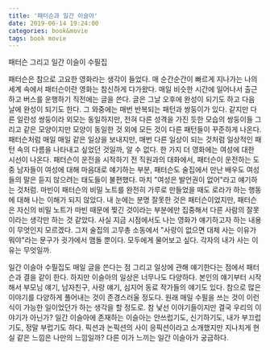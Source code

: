 ```yaml
---
title: '패터슨과 일간 이슬아'
date: 2019-06-14 19:24:00
categories: book&movie
tags: book movie
---
```


패터슨 그리고 일간 이슬이 수필집

패터슨은 참으로 고요한 영화라는 생각이 들었다. 매 순간순간이 빠르게 지나가는 나의 세계 속에서 패터슨이란 영화는 참신하게 다가왔다. 매일 비슷한 시간에 일어나서 출근하고 버스를 운행하기 직전에는 글을 쓴다. 글은 그날 오후에 완성이 되기도 하고 다음 날에 완성이 되기도 한다. 그 와중에는 매번 반복되는 패턴과 쌍둥이가 있다. 같지만 다른 일란성 쌍둥이라 외모는 동일하지만, 전혀 다른 성격을 가진 듯한 모습의 쌍둥이들 그리고 같은 모양이지만 모양이 동일한 것 외에 모든 것이 다른 패턴들이 꾸준하게 나온다. 패터슨처럼 매일 매일 같은 일상을 보내지만, 매번 다른 일상이 되는 것처럼 일상적인 패턴 속의 다름을 나타내고 싶었던 것일까, 알 수 없다. 한 가지 더 영화에는 여성에 대한 시선이 나온다. 패터슨이 운전을 시작하기 전 직원과의 대화에서, 패터슨이 운전하는 도중 남자들이 여성에 대해 마음대로 얘기하는 부분, 패터슨도 술집에서 만난 배우도 여성들의 말은 듣지 않으려는 태도들이 불편했다. 마치 "여성은 발언권이 없어"라고 얘기하는 것처럼. 마빈이 패터슨의 비밀 노트를 완전히 가루로 만들었을 때도 로라가 하는 행동에 대해 나는 이해가 되지 않았다. 내 눈에는 분명 잘못한 것은 패터슨이었지만, 패터슨은 자신의 비밀 노트가 마빈 때문에 찢긴 것이라는 부분에만 집중해서 다른 사람의 잘못이라는 생각만 하는 것 같았다. 사실 지금 시점에서도 나는 영화가 얘기하고자 하는 내용이 무엇인지 모르겠다. 그저 술집의 고무총 소동에서 "사랑이 없으면 대체 사는 이유가 뭐야"라는 문구가 귓가에서 맴돌 뿐이다. 모두에게 물어보고 싶다. 각자의 내가 사는 이유는 무엇일까.

일간 이슬아 수필집도 매일 글을 쓴다는 점 그리고 일상에 관해 얘기한다는 점에서 패터슨과 결을 같이 한다. 하지만 이슬아의 일상은 너무나도 다양하다. 본인의 얘기부터 시작해서 부모님 얘기, 남자친구, 사랑 얘기, 심지어 동료 작가들의 얘기도 있다. 참으로 많은 이야기를 다양하게 풀어내는 것이 존경스러울 정도다. 원래 매일 수필을 쓰는 것이 이런 식이 가능한 일이었던가 하는 생각을 할 정도로. 참 낯선 이야기들이지만 결국 우리의 이야기가 아닌가? 일간 이슬아에 존재하는 이슬아는 안쓰럽기도, 신기하기도, 내가 부끄럽기도, 정말 부럽기도 하다. 픽션과 논픽션의 사이 응픽션이라고 소개했지만 지나치게 현실 같은 느낌은 나만의 느낌일까? 다른 이가 느끼는 일간 이슬아가 궁금하다.

